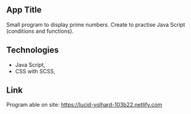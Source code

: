## App Title

Small program to display prime numbers. Create to practise Java Script (conditions and functions).

## Technologies

- Java Script,
- CSS with SCSS,

## Link

Program able on site: https://lucid-volhard-103b22.netlify.com